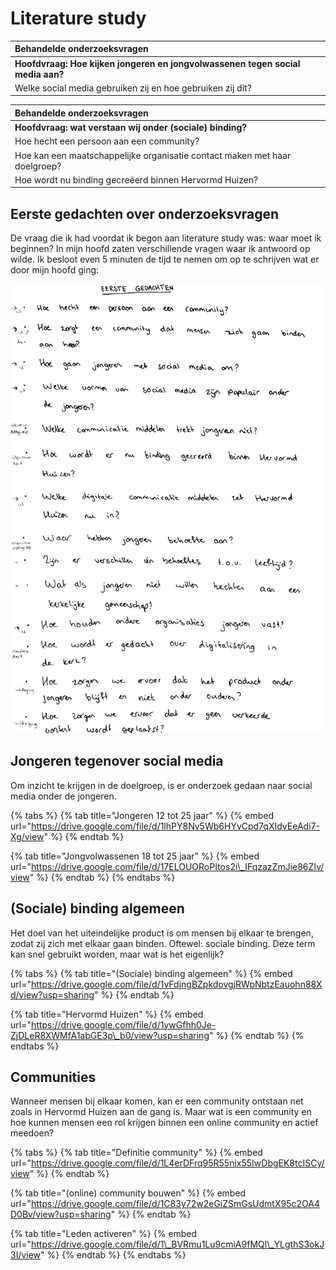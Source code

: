 # Literature study

| Behandelde onderzoeksvragen |
| :--- |
| **Hoofdvraag: Hoe kijken jongeren en jongvolwassenen tegen social media aan?** |
| Welke social media gebruiken zij en hoe gebruiken zij dit? |

| Behandelde onderzoeksvragen |
| :--- |
| **Hoofdvraag: wat verstaan wij onder \(sociale\) binding?** |
| Hoe hecht een persoon aan een community? |
| Hoe kan een maatschappelijke organisatie contact maken met haar doelgroep? |
| Hoe wordt nu binding gecreëerd binnen Hervormd Huizen? |

## Eerste gedachten over onderzoeksvragen

De vraag die ik had voordat ik begon aan literature study was: waar moet ik beginnen? In mijn hoofd zaten verschillende vragen waar ik antwoord op wilde. Ik besloot even 5 minuten de tijd te nemen om op te schrijven wat er door mijn hoofd ging:

![Eerste gedachten voor literature study](../.gitbook/assets/eerste_gedachten.JPG)

## Jongeren tegenover social media

Om inzicht te krijgen in de doelgroep, is er onderzoek gedaan naar social media onder de jongeren.

{% tabs %}
{% tab title="Jongeren 12 tot 25 jaar" %}
{% embed url="https://drive.google.com/file/d/1lhPY8Nv5Wb6HYvCpd7qXIdvEeAdi7-Xg/view" %}
{% endtab %}

{% tab title="Jongvolwassenen 18 tot 25 jaar" %}
{% embed url="https://drive.google.com/file/d/17ELOUORoPItos2i\_IFqzazZmJie86ZIv/view" %}
{% endtab %}
{% endtabs %}

## \(Sociale\) binding algemeen 

Het doel van het uiteindelijke product is om mensen bij elkaar te brengen, zodat zij zich met elkaar gaan binden. Oftewel: sociale binding. Deze term kan snel gebruikt worden, maar wat is het eigenlijk?

{% tabs %}
{% tab title="\(Sociale\) binding algemeen" %}
{% embed url="https://drive.google.com/file/d/1vFdjngBZpkdovgjRWpNbtzEauohn88Xd/view?usp=sharing" %}
{% endtab %}

{% tab title="Hervormd Huizen" %}
{% embed url="https://drive.google.com/file/d/1ywGfhh0Je-ZjDLeR8XWMfA1abGE3p\_b0/view?usp=sharing" %}
{% endtab %}
{% endtabs %}

## Communities

Wanneer mensen bij elkaar komen, kan er een community ontstaan net zoals in Hervormd Huizen aan de gang is. Maar wat is een community en hoe kunnen mensen een rol krijgen binnen een online community en actief meedoen?

{% tabs %}
{% tab title="Definitie community" %}
{% embed url="https://drive.google.com/file/d/1L4erDFrq95R55nix55IwDbgEK8tcISCy/view" %}
{% endtab %}

{% tab title="\(online\) community bouwen" %}
{% embed url="https://drive.google.com/file/d/1C83y72w2eGiZSmGsUdmtX95c2OA4D0Bv/view?usp=sharing" %}
{% endtab %}

{% tab title="Leden activeren" %}
{% embed url="https://drive.google.com/file/d/1\_BVRmu1Lu9cmiA9fMQl\_YLgthS3okJ3I/view" %}
{% endtab %}
{% endtabs %}

